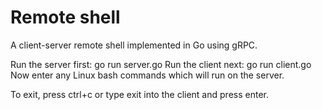 # Remote shell
A client-server remote shell implemented in Go using gRPC.

Run the server first: go run server.go
Run the client next: go run client.go
Now enter any Linux bash commands which will run on the server.

To exit, press ctrl+c or type exit into the client and press enter.
